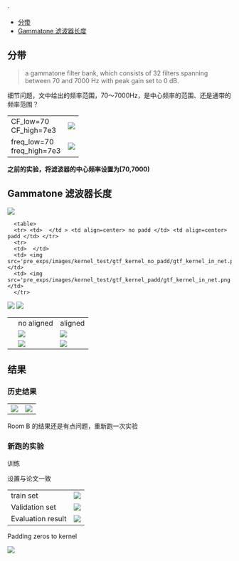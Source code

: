 ·<!-- TOC -->

- [分带](#%E5%88%86%E5%B8%A6)
- [Gammatone 滤波器长度](#gammatone-%E6%BB%A4%E6%B3%A2%E5%99%A8%E9%95%BF%E5%BA%A6)

<!-- /TOC -->

## 分带
> a gammatone filter bank, which consists of 32 filters spanning between 70 and 7000 Hz
with peak gain set to 0 dB.

细节问题，文中给出的频率范围，70～7000Hz，是中心频率的范围、还是通带的频率范围？

<table>
<tr>
<td>CF_low=70</br>CF_high=7e3</td>
<td><img src='images/freq_low70_CF_high7e3.png'></td>
<tr>
<!-- <tr>
<td>freq_low=70</br>CF_high=7e3</td>
<td><img src='images/freq_low70_CF_high7e3.png'></td>
<tr>
<td>CF_low=70</br>freq_high=7e3</td>
<td><img src='images/cf_low70_freq_high7e3.png'></td>
<tr> -->
<td>freq_low=70</br>freq_high=7e3</td>
<td><img src='images/freq_low70_freq_high7e3.png'></td>
</tr>
</table>

**之前的实验，将滤波器的中心频率设置为[70,7000)**

## Gammatone 滤波器长度

  <img src='images/gammatone_kernel.png'>

```
  <table>
  <tr> <td>  </td > <td align=center> no padd </td> <td align=center> padd </td> </tr>
  <tr>
  <td>  </td>
  <td> <img src='pre_exps/images/kernel_test/gtf_kernel_no_padd/gtf_kernel_in_net.png'> </td>
  <td> <img src='pre_exps/images/kernel_test/gtf_kernel_padd/gtf_kernel_in_net.png'> </td>
  </tr>
```

  <tr>
  <td>  </td>
  <td> <img src='pre_exps/images/kernel_test/gtf_kernel_no_padd/layer1_norm_output.png'> </td>
  <td> <img src='pre_exps/images/kernel_test/gtf_kernel_padd/layer1_norm_output.png'> </td>
  </tr>
  </table>


  <table>
  <tr> <td>  </td > <td align=center> no aligned </td> <td align=center> aligned </td> </tr>
  <tr>
  <td>  </td>
  <td> <img src='pre_exps/images/kernel_test/gtf_kernel_no_padd_gtf/gtf_kernel_in_net.png'> </td>
  <td> <img src='pre_exps/images/kernel_test/gtf_kernel_no_padd_gtf_align/gtf_kernel_in_net.png'> </td>
  </tr>

  <tr>
  <td>  </td>
  <td> <img src='pre_exps/images/kernel_test/gtf_kernel_no_padd_gtf/layer1_norm_output.png'> </td>
  <td> <img src='pre_exps/images/kernel_test/gtf_kernel_no_padd_gtf_align/layer1_norm_output.png'> </td>
  </tr>
  </table>

  <!-- <center> <img src='pre_exps/images/kernel_test/gtf_kernel_no_padd_gtf/input.png'> </center> -->


## 结果
### 历史结果

<!-- <img src='images/k320_result.png'>
<img src='images/k320_320_result.png'>
<img src='images/k640_640_result.png'>
<img src='images/k960_960_result.png'> -->

<table>
<tr>
<td>
<img src='images/all_model_result.png'>
</td>
<td>
<img src='../baseline_v7/images/multi_test_errorbar.png'>
</td>
</tr>
</table>

Room B 的结果还是有点问题，重新跑一次实验


### 新跑的实验

  训练


  设置与论文一致

  <table>
    <tr>
      <td> train set </td> <td> <img src='images/basic_model_train_record_multi_run_train.png'></td>
    </tr>
    <tr>
     <td> Validation set </td>
     <td> <img src='images/basic_model_train_record_multi_run_valid.png'> </td>
    </tr>
    <tr>
      <td>Evaluation result</td><td>
        <img src='images/rmse_baic_multi_test.png'></td>
    </tr>
  </table>


  <!-- <table>
    <tr align=center>
        <td> run_0 </td>  <td> run_1 </td> <td> run_2 </td>
    </tr>
    <tr>
        <td> <img src='models/basic_0/rmse_multi_test.png'> </td>
        <td> <img src='models/basic/rmse_multi_test.png'> </td>
        <td> <img src='models/basic_2/rmse_multi_test.png'> </td>
    </tr>
  </table> -->



 Padding zeros to kernel
 <!-- <table>
 </table > -->
 <img src='models/padd/rmse_multi_test.png'>


<!-- <img src='/pre_exps/models/gtf_exp_run2/result/models_result.png'> -->
